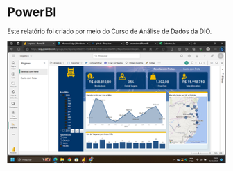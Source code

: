# PowerBI

Este relatório foi criado por meio do Curso de Análise de Dados da DIO.

![Ícone](https://github.com/emanuelmad/PowerBI/blob/19344fa0d8fa4d819aa74412e5abdffe6643d938/powerbi.png)
